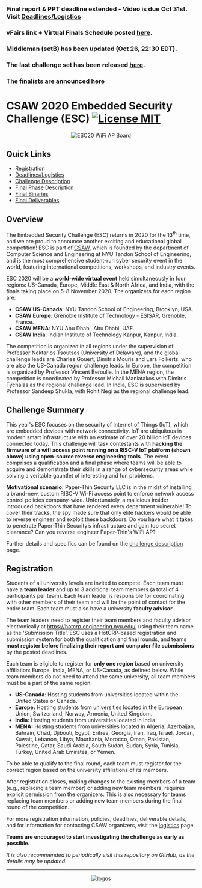 ### Final report & PPT deadline extended - Video is due Oct 31st. Visit [Deadlines/Logistics](https://github.com/TrustworthyComputing/csaw_esc_2020/blob/master/logistics.md#competition-deadlines)

### vFairs link + Virtual Finals Schedule posted [here](https://github.com/TrustworthyComputing/csaw_esc_2020/blob/master/deliverables-final-phase.md).

### Middleman (setB) has been updated (Oct 26, 22:30 EDT).

### The **last** challenge set has been released [here](challenges).

### The finalists are announced [here](finalists.md)

CSAW 2020 Embedded Security Challenge (ESC) [![License MIT][badge-license]](LICENSE)
===========================================
<p align="center">
  <img src="https://www.crowdsupply.com/img/74ed/hifive1-revb-updatedlogo-03_png_project-body.jpg" alt="ESC20 WiFi AP Board"/>
</p>


## Quick Links

* [Registration](https://github.com/TrustworthyComputing/csaw_esc_2020#registration)
* [Deadlines/Logistics](https://github.com/TrustworthyComputing/csaw_esc_2020/blob/master/logistics.md#competition-deadlines)
* [Challenge Description](https://github.com/TrustworthyComputing/csaw_esc_2020/blob/master/challenge_description.md#esc-2020-challenge-description)
* [Final Phase Description](https://github.com/TrustworthyComputing/csaw_esc_2020/blob/master/final_phase.md#final-phase)
* [Final Binaries](https://github.com/TrustworthyComputing/csaw_esc_2020/tree/master/challenges)
* [Final Deliverables](https://github.com/TrustworthyComputing/csaw_esc_2020/blob/master/deliverables-final-phase.md)


## Overview

The Embedded Security Challenge (ESC) returns in 2020 for the 13<sup>th</sup> time, and we are proud to announce another exciting and educational global competition! ESC is part of [CSAW](https://www.csaw.io/), which is founded by the department of Computer Science and Engineering at NYU Tandon School of Engineering, and is the most comprehensive student-run cyber security event in the world, featuring international competitions, workshops, and industry events.


ESC 2020 will be a **world-wide virtual event** held simultaneously in four regions: US-Canada, Europe, Middle East & North Africa, and India, with the finals taking place on 5-8 November 2020. The organizers for each region are:

-   **CSAW US-Canada**: NYU Tandon School of Engineering, Brooklyn, USA.
-   **CSAW Europe**: Grenoble Institute of Technology - ESISAR, Grenoble, France.
-   **CSAW MENA**: NYU Abu Dhabi, Abu Dhabi, UAE.
-   **CSAW India**: Indian Institute of Technology Kanpur, Kanpur, India.

The competition is organized in all regions under the supervision of Professor Nektarios Tsoutsos (University of Delaware), and the global challenge leads are Charles Gouert, Dimitris Mouris and Lars Folkerts, who are also the US-Canada region challenge leads.
In Europe, the competition is organized by Professor Vincent Beroulle.
In the MENA region, the competition is coordinated by Professor Michail Maniatakos with Dimitris Tychalas as the regional challenge lead. In India, ESC is supervised by Professor Sandeep Shukla, with Rohit Negi as the regional challenge lead.

## Challenge Summary
This year's ESC focuses on the security of Internet of Things (IoT), which are embedded devices with network connectivity. IoT are ubiquitous in modern smart infrastructure with an estimate of over 20 billion IoT devices connected today.
This challenge will task contestants with **hacking the firmware of a wifi access point running on a RISC-V IoT platform (shown above) using open-source reverse engineering tools**. The event comprises a qualification and a final phase where teams will be able to acquire and demonstrate their skills in a range of cybersecurity areas while solving a veritable gauntlet of interesting and fun problems.

**Motivational scenario:** Paper-Thin Security LLC is in the midst of installing a brand-new, custom RISC-V Wi-Fi access point to enforce network access control policies company-wide. Unfortunately, a malicious insider introduced backdoors that have rendered every department vulnerable! To cover their tracks, the spy made sure that only elite hackers would be able to reverse engineer and exploit these backdoors. Do you have what it takes to penetrate Paper-Thin Security’s infrastructure and gain top secret clearance? Can you reverse engineer Paper-Thin's WiFi AP?

Further details and specifics can be found on the [challenge description](challenge_description.md) page.

## Registration

Students of all university levels are invited to compete. Each team must have a **team leader** and up to 3 additional team members (a total of 4 participants per team). Each team leader is responsible for coordinating with other members of their team and will be the point of contact for the entire team. Each team must also have a university **faculty advisor**.


The team leaders need to register their team members and faculty advisor electronically at https://hotcrp.engineering.nyu.edu/, using their team name as the 'Submission Title'. ESC uses a HotCRP-based registration and submission system for both the qualification and final rounds, and teams **must register before finalizing their report and computer file submissions** by the posted deadlines.


Each team is eligible to register for **only one region** based on university affiliation: Europe, India, MENA, or US-Canada, as defined below.
While team members do not need to attend the same university, all team members must be a part of the same region.

-   **US-Canada**: Hosting students from universities located within the United States or Canada.
-   **Europe:** Hosting students from universities located in the European Union, Switzerland, Norway, Armenia, United Kingdom.
-   **India:** Hosting students from universities located in India.
-   **MENA:** Hosting students from universities located in Algeria, Azerbaijan, Bahrain, Chad, Djibouti, Egypt, Eritrea, Georgia, Iran, Iraq, Israel, Jordan, Kuwait, Lebanon, Libya, Mauritania, Morocco, Oman, Pakistan, Palestine, Qatar, Saudi Arabia, South Sudan, Sudan, Syria, Tunisia, Turkey, United Arab Emirates, or Yemen.


To be able to qualify to the final round, each team must register for the correct region based on the university affiliations of its members.


After registration closes, making changes to the existing members of a team (e.g., replacing a team member) or adding new team members, requires explicit permission from the organizers. This is also necessary for teams replacing team members or adding new team members during the final round of the competition.


For more registration information, policies, deadlines, deliverable details, and for information for contacting CSAW organizers, visit the [logistics](logistics.md) page.

**Teams are encouraged to start investigating the challenge as early as possible.**

*It is also recommended to periodically visit this repository on GitHub, as the details may be updated*.


---

<p align="center">
    <img src="./logos/logos.png" alt="logos"/>
</p>


[badge-license]: https://img.shields.io/badge/license-MIT-green.svg
